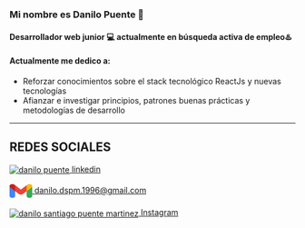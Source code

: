 ### Mi nombre es Danilo Puente 👋
#### Desarrollador web junior 💻 actualmente en **búsqueda activa** de empleo♨️


#### Actualmente me dedico a:

- Reforzar conocimientos sobre el stack tecnológico ReactJs y nuevas tecnologías
- Afianzar e investigar principios, patrones buenas prácticas y metodologías de desarrollo
___

## REDES SOCIALES
<a href="https://www.linkedin.com/in/danilo-santiago-puente/" target="blank"><img align="center" src="https://github.com/danilok23/danilok23/assets/69220330/cebc2239-634b-4349-b833-9fdb8724d033" alt="danilo puente" height="40" width="40" /> 
 linkedin</a>

<a href="mailto:danilo.dspm.1996@gmail.com" target="blank"><img align="center" src="/icons/iconogmail2.webp" alt="danilo santiago puente martinez" height="30" width="40" />  danilo.dspm.1996@gmail.com</a>

<a href="https://www.instagram.com/camidp96/" target="blank"><img align="center" src="https://img.icons8.com/fluency/48/instagram-new.png" alt="danilo santiago puente martinez" height="45" width="45" />  Instagram</a>
</svg>
<!--
**danilok23/danilok23** is a ✨ _special_ ✨ repository because its `README.md` (this file) appears on your GitHub profile.

Here are some ideas to get you started:

- 🔭 I’m currently working on ...
- 🌱 I’m currently learning ...
- 👯 I’m looking to collaborate on ...
- 🤔 I’m looking for help with ...
- 💬 Ask me about ...
- 📫 How to reach me: ...
- 😄 Pronouns: ...
- ⚡ Fun fact: ...
-->
